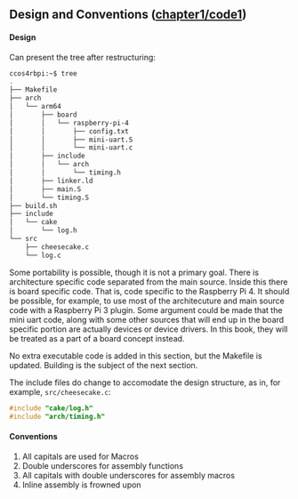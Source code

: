 ## Design and Conventions ([chapter1/code1](code1))

#### Design
Can present the tree after restructuring:

```bash
ccos4rbpi:~$ tree
.
├── Makefile
├── arch
│   └── arm64
│       ├── board
│       │   └── raspberry-pi-4
│       │       ├── config.txt
│       │       ├── mini-uart.S
│       │       └── mini-uart.c
│       ├── include
│       │   └── arch
│       │       └── timing.h
│       ├── linker.ld
│       ├── main.S
│       └── timing.S
├── build.sh
├── include
│   └── cake
│       └── log.h
└── src
    ├── cheesecake.c
    └── log.c
```

Some portability is possible, though it is not a primary goal. There is architecture specific code separated from the main source. Inside this there is board specific code. That is, code specific to the Raspberry Pi 4. It should be possible, for example, to use most of the architecuture and main source code with a Raspberry Pi 3 plugin. Some argument could be made that the mini uart code, along with some other sources that will end up in the board specific portion are actually devices or device drivers. In this book, they will be treated as a part of a board concept instead.

No extra executable code is added in this section, but the Makefile is updated. Building is the subject of the next section.

The include files do change to accomodate the design structure, as in, for example, `src/cheesecake.c`:

```C
#include "cake/log.h"
#include "arch/timing.h"
```

#### Conventions

1. All capitals are used for Macros
2. Double underscores for assembly functions
3. All capitals with double underscores for assembly macros
4. Inline assembly is frowned upon
